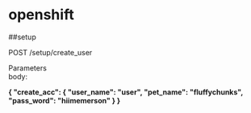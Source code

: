 # openshift

##setup

POST /setup/create_user


Parameters  
body:  

**{
  "create_acc": {
    "user_name": "user",
    "pet_name": "fluffychunks",
    "pass_word": "hiimemerson"
  }
}**
